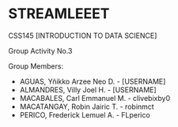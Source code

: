 # STREAMLEEET
CSS145 [INTRODUCTION TO DATA SCIENCE]

Group Activity No.3 

Group Members:
*   AGUAS, Yñikko Arzee Neo D. - [USERNAME]
*   ALMANDRES, Villy Joel H. - [USERNAME]
*   MACABALES, Carl Emmanuel M. - clivebixby0
*   MACATANGAY, Robin Jairic T. - robinmct
*   PERICO, Frederick Lemuel A. - FLperico

